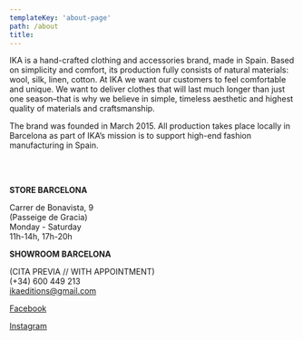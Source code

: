 ```yaml
---
templateKey: 'about-page'
path: /about
title: 
---
```

IKA is a hand-crafted clothing and accessories brand, made in Spain. Based on simplicity and comfort, its production fully consists of natural materials: wool, silk, linen, cotton. At IKA we want our customers to feel comfortable and unique. We want to deliver clothes that will last much longer than just one season–that is why we believe in simple, timeless aesthetic and highest quality of materials and craftsmanship. 

The brand was founded in March 2015. All production takes place locally in Barcelona as part of IKA’s mission is to support high-end fashion manufacturing in Spain.
    
<br><br>
 
  

**STORE BARCELONA**  
  
Carrer de Bonavista, 9  
(Passeige de Gracia)  
Monday - Saturday   
11h-14h, 17h-20h  

**SHOWROOM BARCELONA**  
  
(CITA PREVIA // WITH APPOINTMENT)  
(+34) 600 449 213  
ikaeditions@gmail.com  

[Facebook](http://www.facebook.com/ikaeditions)

[Instagram](http://www.instagram.com/ika_editions)
